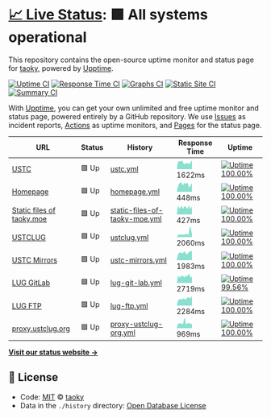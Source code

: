 # [📈 Live Status](https://status.taoky.moe): <!--live status--> **🟩 All systems operational**

This repository contains the open-source uptime monitor and status page for [taoky](https://taoky.moe), powered by [Upptime](https://github.com/upptime/upptime).

[![Uptime CI](https://github.com/koj-co/upptime/workflows/Uptime%20CI/badge.svg)](https://github.com/koj-co/upptime/actions?query=workflow%3A%22Uptime+CI%22)
[![Response Time CI](https://github.com/koj-co/upptime/workflows/Response%20Time%20CI/badge.svg)](https://github.com/koj-co/upptime/actions?query=workflow%3A%22Response+Time+CI%22)
[![Graphs CI](https://github.com/koj-co/upptime/workflows/Graphs%20CI/badge.svg)](https://github.com/koj-co/upptime/actions?query=workflow%3A%22Graphs+CI%22)
[![Static Site CI](https://github.com/koj-co/upptime/workflows/Static%20Site%20CI/badge.svg)](https://github.com/koj-co/upptime/actions?query=workflow%3A%22Static+Site+CI%22)
[![Summary CI](https://github.com/koj-co/upptime/workflows/Summary%20CI/badge.svg)](https://github.com/koj-co/upptime/actions?query=workflow%3A%22Summary+CI%22)

With [Upptime](https://upptime.js.org), you can get your own unlimited and free uptime monitor and status page, powered entirely by a GitHub repository. We use [Issues](https://github.com/taoky/sites-status/issues) as incident reports, [Actions](https://github.com/taoky/sites-status/actions) as uptime monitors, and [Pages](https://status.taoky.moe) for the status page.

<!--start: status pages-->
<!-- This summary is generated by Upptime (https://github.com/upptime/upptime) -->
<!-- Do not edit this manually, your changes will be overwritten -->

| URL                                                    | Status | History                                                                                                                         | Response Time                                                                                  | Uptime                                                                                                                                                                                                                                           |
| ------------------------------------------------------ | ------ | ------------------------------------------------------------------------------------------------------------------------------- | ---------------------------------------------------------------------------------------------- | ------------------------------------------------------------------------------------------------------------------------------------------------------------------------------------------------------------------------------------------------ |
| [USTC](https://www.ustc.edu.cn)                        | 🟩 Up  | [ustc.yml](https://github.com/littlekud/sites-status/commits/master/history/ustc.yml)                                           | <img alt="Response time graph" src="./graphs/ustc.png" height="20"> 1622ms                     | [![Uptime 100.00%](https://img.shields.io/endpoint?url=https%3A%2F%2Fraw.githubusercontent.com%2Flittlekud%2Fsites-status%2Fmaster%2Fapi%2Fustc%2Fuptime.json)](https://status.taoky.moe/history/ustc)                                           |
| [Homepage](https://taoky.moe)                          | 🟩 Up  | [homepage.yml](https://github.com/littlekud/sites-status/commits/master/history/homepage.yml)                                   | <img alt="Response time graph" src="./graphs/homepage.png" height="20"> 448ms                  | [![Uptime 100.00%](https://img.shields.io/endpoint?url=https%3A%2F%2Fraw.githubusercontent.com%2Flittlekud%2Fsites-status%2Fmaster%2Fapi%2Fhomepage%2Fuptime.json)](https://status.taoky.moe/history/homepage)                                   |
| [Static files of taoky.moe](https://static.taoky.moe)  | 🟩 Up  | [static-files-of-taoky-moe.yml](https://github.com/littlekud/sites-status/commits/master/history/static-files-of-taoky-moe.yml) | <img alt="Response time graph" src="./graphs/static-files-of-taoky-moe.png" height="20"> 427ms | [![Uptime 100.00%](https://img.shields.io/endpoint?url=https%3A%2F%2Fraw.githubusercontent.com%2Flittlekud%2Fsites-status%2Fmaster%2Fapi%2Fstatic-files-of-taoky-moe%2Fuptime.json)](https://status.taoky.moe/history/static-files-of-taoky-moe) |
| [USTCLUG](https://lug.ustc.edu.cn)                     | 🟩 Up  | [ustclug.yml](https://github.com/littlekud/sites-status/commits/master/history/ustclug.yml)                                     | <img alt="Response time graph" src="./graphs/ustclug.png" height="20"> 2060ms                  | [![Uptime 100.00%](https://img.shields.io/endpoint?url=https%3A%2F%2Fraw.githubusercontent.com%2Flittlekud%2Fsites-status%2Fmaster%2Fapi%2Fustclug%2Fuptime.json)](https://status.taoky.moe/history/ustclug)                                     |
| [USTC Mirrors](https://mirrors.ustc.edu.cn)            | 🟩 Up  | [ustc-mirrors.yml](https://github.com/littlekud/sites-status/commits/master/history/ustc-mirrors.yml)                           | <img alt="Response time graph" src="./graphs/ustc-mirrors.png" height="20"> 1983ms             | [![Uptime 100.00%](https://img.shields.io/endpoint?url=https%3A%2F%2Fraw.githubusercontent.com%2Flittlekud%2Fsites-status%2Fmaster%2Fapi%2Fustc-mirrors%2Fuptime.json)](https://status.taoky.moe/history/ustc-mirrors)                           |
| [LUG GitLab](https://git.lug.ustc.edu.cn)              | 🟩 Up  | [lug-git-lab.yml](https://github.com/littlekud/sites-status/commits/master/history/lug-git-lab.yml)                             | <img alt="Response time graph" src="./graphs/lug-git-lab.png" height="20"> 2719ms              | [![Uptime 99.56%](https://img.shields.io/endpoint?url=https%3A%2F%2Fraw.githubusercontent.com%2Flittlekud%2Fsites-status%2Fmaster%2Fapi%2Flug-git-lab%2Fuptime.json)](https://status.taoky.moe/history/lug-git-lab)                              |
| [LUG FTP](https://ftp.lug.ustc.edu.cn)                 | 🟩 Up  | [lug-ftp.yml](https://github.com/littlekud/sites-status/commits/master/history/lug-ftp.yml)                                     | <img alt="Response time graph" src="./graphs/lug-ftp.png" height="20"> 2284ms                  | [![Uptime 100.00%](https://img.shields.io/endpoint?url=https%3A%2F%2Fraw.githubusercontent.com%2Flittlekud%2Fsites-status%2Fmaster%2Fapi%2Flug-ftp%2Fuptime.json)](https://status.taoky.moe/history/lug-ftp)                                     |
| [proxy.ustclug.org](https://openwrt.proxy.ustclug.org) | 🟩 Up  | [proxy-ustclug-org.yml](https://github.com/littlekud/sites-status/commits/master/history/proxy-ustclug-org.yml)                 | <img alt="Response time graph" src="./graphs/proxy-ustclug-org.png" height="20"> 969ms         | [![Uptime 100.00%](https://img.shields.io/endpoint?url=https%3A%2F%2Fraw.githubusercontent.com%2Flittlekud%2Fsites-status%2Fmaster%2Fapi%2Fproxy-ustclug-org%2Fuptime.json)](https://status.taoky.moe/history/proxy-ustclug-org)                 |

<!--end: status pages-->

[**Visit our status website →**](https://status.taoky.moe)

## 📄 License

- Code: [MIT](./LICENSE) © [taoky](https://taoky.moe)
- Data in the `./history` directory: [Open Database License](https://opendatacommons.org/licenses/odbl/1-0/)
